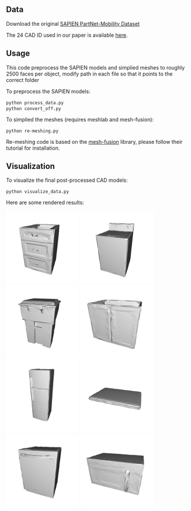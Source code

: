 ## Data 

Download the original [SAPIEN PartNet-Mobility Dataset](https://sapien.ucsd.edu/) 

The 24 CAD ID used in our paper is available [here](https://dl.fbaipublicfiles.com/d3d-hoi/processed_cads_id.zip).

## Usage 
This code preprocess the SAPIEN models and simplied meshes to roughly 2500 faces per object, modify path in each file so that it points to the correct folder

To preprocess the SAPIEN models:

    python process_data.py
    python convert_off.py

To simplied the meshes (requires meshlab and mesh-fusion):

    python re-meshing.py 

Re-meshing code is based on the [mesh-fusion](https://github.com/davidstutz/mesh-fusion) library, please follow their tutorial for installation.


## Visualization
To visualize the final post-processed CAD models:

    python visualize_data.py

Here are some rendered results:

<img src="example/example1.gif" width="200" height="200" />  <img src="example/example2.gif" width="200" height="200" />  <img src="example/example3.gif" width="200" height="200" />  <img src="example/example4.gif" width="200" height="200" />  <img src="example/example5.gif" width="200" height="200" />  <img src="example/example6.gif" width="200" height="200" /> <img src="example/example7.gif" width="200" height="200" /> <img src="example/example8.gif" width="200" height="200" />
